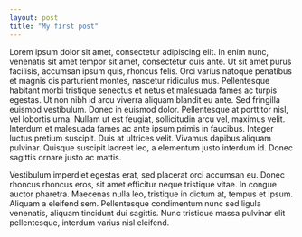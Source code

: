 ```yaml
---
layout: post
title: "My first post"
---
```

Lorem ipsum dolor sit amet, consectetur adipiscing elit. In enim nunc, venenatis sit amet tempor sit amet, consectetur quis ante. Ut sit amet purus facilisis, accumsan ipsum quis, rhoncus felis. Orci varius natoque penatibus et magnis dis parturient montes, nascetur ridiculus mus. Pellentesque habitant morbi tristique senectus et netus et malesuada fames ac turpis egestas. Ut non nibh id arcu viverra aliquam blandit eu ante. Sed fringilla euismod vestibulum. Donec in euismod dolor. Pellentesque at porttitor nisl, vel lobortis urna. Nullam ut est feugiat, sollicitudin arcu vel, maximus velit. Interdum et malesuada fames ac ante ipsum primis in faucibus. Integer luctus pretium suscipit. Duis at ultrices velit. Vivamus dapibus aliquam pulvinar. Quisque suscipit laoreet leo, a elementum justo interdum id. Donec sagittis ornare justo ac mattis.

Vestibulum imperdiet egestas erat, sed placerat orci accumsan eu. Donec rhoncus rhoncus eros, sit amet efficitur neque tristique vitae. In congue auctor pharetra. Maecenas nulla leo, tristique in dictum at, tempus et ipsum. Aliquam a eleifend sem. Pellentesque condimentum nunc sed ligula venenatis, aliquam tincidunt dui sagittis. Nunc tristique massa pulvinar elit pellentesque, interdum varius nisl eleifend.